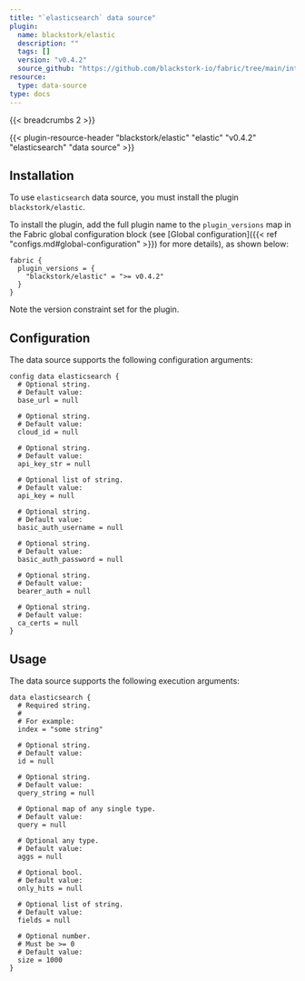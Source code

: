 ```yaml
---
title: "`elasticsearch` data source"
plugin:
  name: blackstork/elastic
  description: ""
  tags: []
  version: "v0.4.2"
  source_github: "https://github.com/blackstork-io/fabric/tree/main/internal/elastic/"
resource:
  type: data-source
type: docs
---
```


{{< breadcrumbs 2 >}}

{{< plugin-resource-header "blackstork/elastic" "elastic" "v0.4.2" "elasticsearch" "data source" >}}

## Installation

To use `elasticsearch` data source, you must install the plugin `blackstork/elastic`.

To install the plugin, add the full plugin name to the `plugin_versions` map in the Fabric global configuration block (see [Global configuration]({{< ref "configs.md#global-configuration" >}}) for more details), as shown below:

```hcl
fabric {
  plugin_versions = {
    "blackstork/elastic" = ">= v0.4.2"
  }
}
```

Note the version constraint set for the plugin.

## Configuration

The data source supports the following configuration arguments:

```hcl
config data elasticsearch {
  # Optional string.
  # Default value:
  base_url = null

  # Optional string.
  # Default value:
  cloud_id = null

  # Optional string.
  # Default value:
  api_key_str = null

  # Optional list of string.
  # Default value:
  api_key = null

  # Optional string.
  # Default value:
  basic_auth_username = null

  # Optional string.
  # Default value:
  basic_auth_password = null

  # Optional string.
  # Default value:
  bearer_auth = null

  # Optional string.
  # Default value:
  ca_certs = null
}
```

## Usage

The data source supports the following execution arguments:

```hcl
data elasticsearch {
  # Required string.
  #
  # For example:
  index = "some string"

  # Optional string.
  # Default value:
  id = null

  # Optional string.
  # Default value:
  query_string = null

  # Optional map of any single type.
  # Default value:
  query = null

  # Optional any type.
  # Default value:
  aggs = null

  # Optional bool.
  # Default value:
  only_hits = null

  # Optional list of string.
  # Default value:
  fields = null

  # Optional number.
  # Must be >= 0
  # Default value:
  size = 1000
}
```